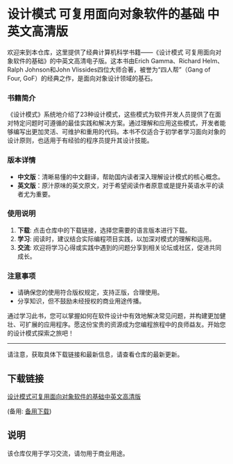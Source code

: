# 设计模式 可复用面向对象软件的基础 中英文高清版

欢迎来到本仓库，这里提供了经典计算机科学书籍——《设计模式 可复用面向对象软件的基础》的中英文高清电子版。这本书由Erich Gamma、Richard Helm、Ralph Johnson和John Vlissides四位大师合著，被誉为“四人帮”（Gang of Four, GoF）的经典之作，是面向对象设计领域的基石。

### 书籍简介

《设计模式》系统地介绍了23种设计模式，这些模式为软件开发人员提供了在面对特定问题时可遵循的最佳实践和解决方案。通过理解和应用这些模式，开发者能够编写出更加灵活、可维护和重用的代码。本书不仅适合于初学者学习面向对象的设计原则，也适用于有经验的程序员提升其设计技能。

### 版本详情

- **中文版**：清晰易懂的中文翻译，帮助国内读者深入理解设计模式的核心概念。
- **英文版**：原汁原味的英文原文，对于希望阅读作者原意或是提升英语水平的读者尤为重要。

### 使用说明

1. **下载**: 点击仓库中的下载链接，选择您需要的语言版本进行下载。
2. **学习**: 阅读时，建议结合实际编程项目实践，以加深对模式的理解和运用。
3. **交流**: 欢迎将学习心得或实践中遇到的问题分享到相关论坛或社区，促进共同成长。

### 注意事项

- 请确保您的使用符合版权规定，支持正版，合理使用。
- 分享知识，但不鼓励未经授权的商业用途传播。

通过学习此书，您可以掌握如何在软件设计中有效地解决常见问题，并构建更加健壮、可扩展的应用程序。愿这份宝贵的资源成为您编程旅程中的良师益友。开始您的设计模式探索之旅吧！

---

请注意，获取具体下载链接和最新信息，请查看仓库的最新更新。

## 下载链接
[设计模式可复用面向对象软件的基础中英文高清版](https://pan.quark.cn/s/1ad6c99321d3) 

(备用: [备用下载](https://pan.baidu.com/s/1Y_zJ0P5jRv_d7p3nRs7X_w?pwd=1234))

## 说明

该仓库仅用于学习交流，请勿用于商业用途。
